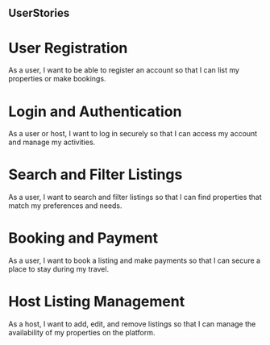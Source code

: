 ## UserStories

# User Registration

As a user, I want to be able to register an account so that I can list my properties or make bookings.

# Login and Authentication

As a user or host, I want to log in securely so that I can access my account and manage my activities.

# Search and Filter Listings

As a user, I want to search and filter listings so that I can find properties that match my preferences and needs.

# Booking and Payment

As a user, I want to book a listing and make payments so that I can secure a place to stay during my travel.

# Host Listing Management

As a host, I want to add, edit, and remove listings so that I can manage the availability of my properties on the platform.

